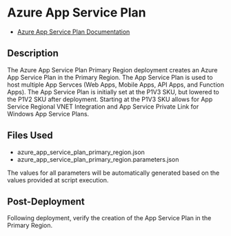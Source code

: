 # Azure App Service Plan

- [Azure App Service Plan Documentation](https://docs.microsoft.com/en-us/azure/app-service/overview-hosting-plans "Azure App Service Plan Documentation")

## Description

The Azure App Service Plan Primary Region deployment creates an Azure App
Service Plan in the Primary Region. The App Service Plan is used to host
multiple App Servces (Web Apps, Mobile Apps, API Apps, and Function Apps). The
App Service Plan is initially set at the P1V3 SKU, but lowered to the P1V2 SKU
after deployment. Starting at the P1V3 SKU allows for App Service Regional VNET
Integration and App Service Private Link for Windows App Service Plans.

## Files Used

- azure_app_service_plan_primary_region.json
- azure_app_service_plan_primary_region.parameters.json

The values for all parameters will be automatically generated based on the
values provided at script execution.

## Post-Deployment

Following deployment, verify the creation of the App Service Plan in the Primary
Region.

